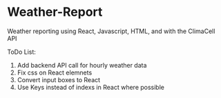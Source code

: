 # Weather-Report

Weather reporting using React, Javascript, HTML, and with the ClimaCell API

ToDo List:

1. Add backend API call for hourly weather data
2. Fix css on React elemnets
3. Convert input boxes to React
4. Use Keys instead of indexs in React where possible

